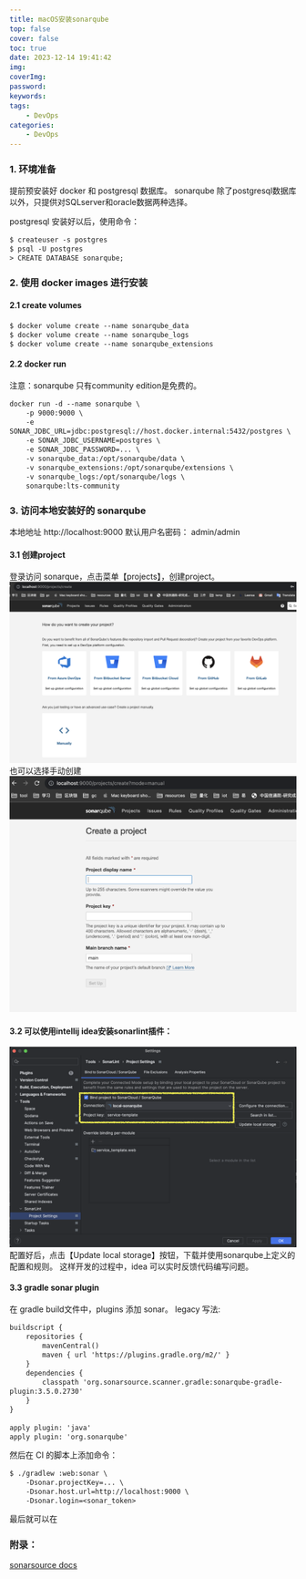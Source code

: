```yaml
---
title: macOS安装sonarqube
top: false
cover: false
toc: true
date: 2023-12-14 19:41:42
img:
coverImg:
password:
keywords:
tags:
    - DevOps
categories:
    - DevOps
---
```


### 1. 环境准备
提前预安装好 docker 和 postgresql 数据库。
sonarqube 除了postgresql数据库以外，只提供对SQLserver和oracle数据两种选择。

postgresql 安装好以后，使用命令：
```
$ createuser -s postgres
$ psql -U postgres
> CREATE DATABASE sonarqube;
```

### 2. 使用 docker images 进行安装
#### 2.1 create volumes
```
$ docker volume create --name sonarqube_data
$ docker volume create --name sonarqube_logs
$ docker volume create --name sonarqube_extensions
```

#### 2.2 docker run
注意：sonarqube 只有community edition是免费的。
```
docker run -d --name sonarqube \
    -p 9000:9000 \
    -e SONAR_JDBC_URL=jdbc:postgresql://host.docker.internal:5432/postgres \
    -e SONAR_JDBC_USERNAME=postgres \
    -e SONAR_JDBC_PASSWORD=... \
    -v sonarqube_data:/opt/sonarqube/data \
    -v sonarqube_extensions:/opt/sonarqube/extensions \
    -v sonarqube_logs:/opt/sonarqube/logs \
    sonarqube:lts-community
```

### 3. 访问本地安装好的 sonarqube
本地地址 http://localhost:9000
默认用户名密码： admin/admin

#### 3.1 创建project
登录访问 sonarque，点击菜单【projects】，创建project。
![create projects](./macOS安装sonarqube/create_projects.png)
也可以选择手动创建
![manual create project](./macOS安装sonarqube/manual_create_project.png)

#### 3.2 可以使用intellij idea安装sonarlint插件：
![sonarlint configuration](./macOS安装sonarqube/sonarlint_configuration.png)
配置好后，点击【Update local storage】按钮，下载并使用sonarqube上定义的配置和规则。
这样开发的过程中，idea 可以实时反馈代码编写问题。

#### 3.3 gradle sonar plugin
在 gradle build文件中，plugins 添加 sonar。
legacy 写法:
```
buildscript {
    repositories {
        mavenCentral()
        maven { url 'https://plugins.gradle.org/m2/' }
    }
    dependencies {
        classpath 'org.sonarsource.scanner.gradle:sonarqube-gradle-plugin:3.5.0.2730'
    }
}

apply plugin: 'java'
apply plugin: 'org.sonarqube'
```

然后在 CI 的脚本上添加命令：
```
$ ./gradlew :web:sonar \
    -Dsonar.projectKey=... \
    -Dsonar.host.url=http://localhost:9000 \
    -Dsonar.login=<sonar_token>

```
最后就可以在

### 附录：
[sonarsource docs](https://docs.sonarsource.com/sonarqube/9.9/setup-and-upgrade/install-the-server/#installing-sonarqube-from-the-docker-image)